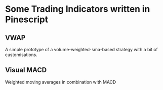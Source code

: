 # Some Trading Indicators written in Pinescript
## VWAP
A simple prototype of a volume-weighted-sma-based strategy with a bit of customisations.
## Visual MACD
Weighted moving averages in combination with MACD 

